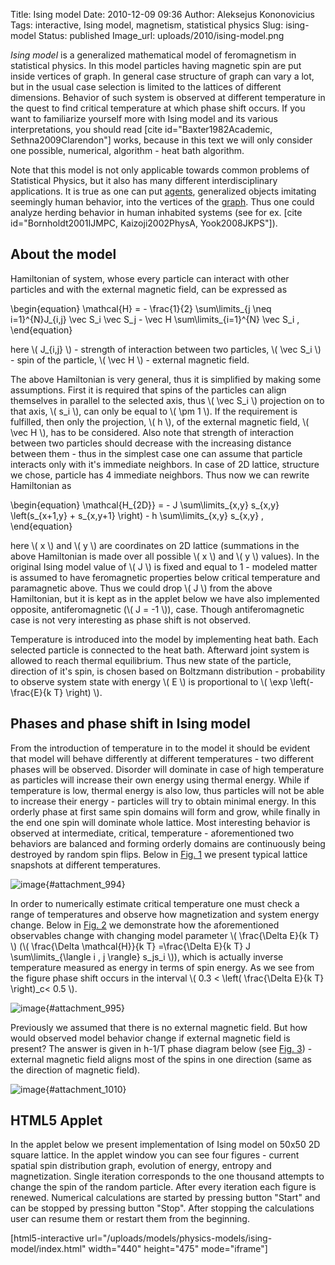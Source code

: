 Title: Ising model
Date: 2010-12-09 09:36
Author: Aleksejus Kononovicius
Tags: interactive, Ising model, magnetism, statistical physics
Slug: ising-model
Status: published
Image_url: uploads/2010/ising-model.png

*Ising model* is a generalized mathematical model of
feromagnetism in statistical physics. In this model particles having
magnetic spin are put inside vertices of graph. In general case
structure of graph can vary a lot, but in the usual case selection is
limited to the lattices of different dimensions. Behavior of such system
is observed at different temperature in the quest to find critical
temperature at which phase shift occurs. If you want to familiarize
yourself more with Ising model and its various interpretations, you
should read \[cite id="Baxter1982Academic, Sethna2009Clarendon"\] works,
because in this text we will only consider one possible, numerical,
algorithm - heat bath algorithm.  
<!--more-->

Note that this model is not only applicable towards common problems of
Statistical Physics, but it also has many different interdisciplinary
applications. It is true as one can put
[agents](/tag/agent-based-models/), generalized
objects imitating seemingly human behavior, into the vertices of the
[graph](/tag/networks/). Thus one could
analyze herding behavior in human inhabited systems (see for ex. \[cite
id="Bornholdt2001IJMPC, Kaizoji2002PhysA, Yook2008JKPS"\]).

About the model
---------------

Hamiltonian of system, whose every particle can interact with other
particles and with the external magnetic field, can be expressed as

\begin{equation}
 \mathcal{H} = - \frac{1}{2} \sum\limits\_{j \neq i=1}^{N}J\_{i,j} \vec S\_i \vec S\_j - \vec H \sum\limits\_{i=1}^{N} \vec S\_i , 
\end{equation}

here \\\(  J\_{i,j}  \\\) - strength of interaction between two
particles, \\\(  \vec S\_i \\\) - spin of the particle, \\\(  \vec H \\\) - external magnetic field.

The above Hamiltonian is very general, thus it is simplified by making
some assumptions. First it is required that spins of the
particles can align themselves in parallel to the selected axis, thus
\\\(  \vec S\_i \\\) projection on to that axis, \\\(  s\_i \\\), can
only be equal to \\\(  \pm 1 \\\). If the requirement is fulfilled, then
only the projection, \\\(  h \\\), of the external magnetic field,
\\\(  \vec H \\\), has to be considered. Also note that strength of
interaction between two particles should decrease with the increasing
distance between them - thus in the simplest case one can assume that
particle interacts only with it's immediate neighbors. In case of 2D
lattice, structure we chose, particle has 4 immediate neighbors. Thus
now we can rewrite Hamiltonian as

\begin{equation}
 \mathcal{H\_{2D}} = - J \sum\limits\_{x,y} s\_{x,y} \left(s\_{x+1,y} + s\_{x,y+1} \right) - h \sum\limits\_{x,y} s\_{x,y} ,
\end{equation}

here \\\(  x  \\\) and \\\(  y  \\\) are coordinates on 2D lattice
(summations in the above Hamiltonian is made over all possible \\\(  x \\\) and \\\(  y  \\\) values). In the original Ising model value of
\\\(  J \\\) is fixed and equal to 1 - modeled matter is assumed to have
feromagnetic properties below critical temperature and paramagnetic
above. Thus we could drop \\\(  J \\\) from the above Hamiltonian, but it
is kept as in the applet below we have also implemented opposite,
antiferomagnetic (\\\(  J = -1 \\\)), case. Though antiferomagnetic case
is not very interesting as phase shift is not observed.

Temperature is introduced into the model by implementing heat bath. Each
selected particle is connected to the heat bath. Afterward joint system
is allowed to reach thermal equilibrium. Thus new state of the particle,
direction of it's spin, is chosen based on Boltzmann distribution -
probability to observe system state with energy \\\(  E \\\) is
proportional to \\\(  \exp \left(- \frac{E}{k T} \right) \\\).

Phases and phase shift in Ising model
-------------------------------------

From the introduction of temperature in to the model it should be
evident that model will behave differently at different temperatures -
two different phases will be observed. Disorder will dominate in case of
high temperature as particles will increase their own energy using
thermal energy. While if temperature is low, thermal energy is also low,
thus particles will not be able to increase their energy - particles
will try to obtain minimal energy. In this orderly phase at first same
spin domains will form and grow, while finally in the end one spin will
dominate whole lattice. Most interesting behavior is observed at
intermediate, critical, temperature - aforementioned two behaviors are
balanced and forming orderly domains are continuously being destroyed by
random spin flips. Below in [Fig. 1](#attachment_994) we present
typical lattice snapshots at different temperatures.

![image]({static}/uploads/2010/ising-model.png "Three different phases of Ising model: paramagnetic,
critical,
feromagnetic."){#attachment_994} 

In order to numerically estimate critical temperature one must check a
range of temperatures and observe how magnetization and system energy
change. Below in [Fig. 2](#attachment_995) we demonstrate how the
aforementioned observables change with changing model parameter \\\( \frac{\Delta E}{k T} \\\) (\\\(  \frac{\Delta \mathcal{H}}{k T} =\frac{\Delta E}{k T} J \sum\limits\_{\langle i , j \rangle} s\_js\_i  \\\)), which is actually inverse temperature measured as energy
in terms of spin energy. As we see from the figure phase shift occurs in
the interval \\\(  0.3 &lt; \left( \frac{\Delta E}{k T} \right)\_c&lt; 0.5  \\\).

![image]({static}/uploads/2010/temperature-ising-metrapolis-2D.png "System absolute magnetization (a) and energy (b) reached
after \\\( 10^7 \\\) spin flips with different model parameter \\\( \Delta E / kT \\\)
values."){#attachment_995} 

Previously we assumed that there is no external magnetic field. But how
would observed model behavior change if external magnetic field is
present? The answer is given in h-1/T phase diagram below (see [Fig.
3](#attachment_1010)) - external magnetic field aligns most of the spins
in one direction (same as the direction of magnetic field).

![image]({static}/uploads/2010/magnetic-field-temperature-ising-phases.png "h-1/T phase diagram: in the red and blue areas one spin
direction dominates (s=1 (red) or s=-1 (blue)) due to the external
magnetic field, paramagnetism is observed near \\\( h=0 \\\) and \\\( T > T\_c \\\)
(magenta area), feromagnetism is observed near \\\( h=0 \\\) and \\\( T < T\_c \\\) (area
colored in red-blue stripes). Critical behavior area around h=0 and
\\\( T=T\_c \\\) (green
area)."){#attachment_1010} 

HTML5 Applet
------------

In the applet below we present implementation of Ising model on 50x50
2D square lattice. In the applet window you can see four figures -
current spatial spin distribution graph, evolution of energy, entropy
and magnetization. Single iteration corresponds to the one thousand
attempts to change the spin of the random particle. After every
iteration each figure is renewed. Numerical calculations are started by
pressing button "Start" and can be stopped by pressing button "Stop".
After stopping the calculations user can resume them or restart them
from the beginning.

[html5-interactive
url="/uploads/models/physics-models/ising-model/index.html"
width="440" height="475" mode="iframe"]
